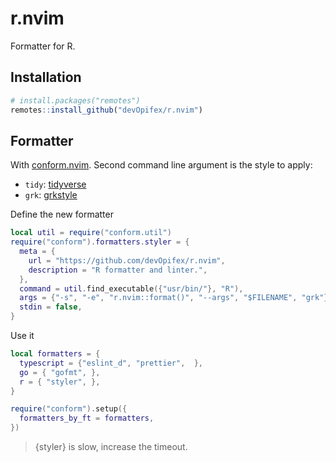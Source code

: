 <!-- badges: start -->
<!-- badges: end -->

# r.nvim

Formatter for R.

## Installation

``` r
# install.packages("remotes")
remotes::install_github("devOpifex/r.nvim")
```

## Formatter

With [conform.nvim](https://github.com/stevearc/conform.nvim).
Second command line argument is the style to apply:

- `tidy`: [tidyverse](https://github.com/r-lib/styler)
- `grk`: [grkstyle](https://github.com/gadenbuie/grkstyle)

Define the new formatter

```lua
local util = require("conform.util")
require("conform").formatters.styler = {
  meta = {
    url = "https://github.com/devOpifex/r.nvim",
    description = "R formatter and linter.",
  },
  command = util.find_executable({"usr/bin/"}, "R"),
  args = {"-s", "-e", "r.nvim::format()", "--args", "$FILENAME", "grk"},
  stdin = false,
}
```

Use it

```lua
local formatters = {
  typescript = {"eslint_d", "prettier",  },
  go = { "gofmt", },
  r = { "styler", },
}

require("conform").setup({
  formatters_by_ft = formatters,
})
```

> {styler} is slow, increase the timeout.

